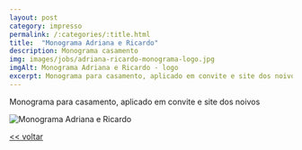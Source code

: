 ```yaml
---
layout: post
category: impresso
permalink: /:categories/:title.html
title:  "Monograma Adriana e Ricardo"
description: Monograma casamento
img: images/jobs/adriana-ricardo-monograma-logo.jpg
imgAlt: Monograma Adriana e Ricardo - logo
excerpt: Monograma para casamento, aplicado em convite e site dos noivos.
---
```


Monograma para casamento, aplicado em convite e site dos noivos

<img src="{{ site.baseurl }}/images/jobs/adriana-ricardo-monograma.jpg" alt="Monograma Adriana e Ricardo">
	
<a href="{{ site.baseurl }}/trabalhos.html"> << voltar </a>